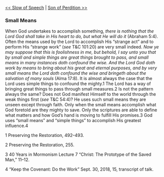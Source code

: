 [<< Slow of Speech](Slow%20of%20Speech)  |  [Son of Perdition >>](Son%20of%20Perdition)

### Small Means
When God undertakes to accomplish something, *there is nothing that the Lord God shall take in His heart to do, but what He will do it* (Abraham 5:4). Often the means used by the Lord to accomplish His “strange act” and to perform His “strange work” (*see* T&C 101:20) are very small indeed. *Now ye may suppose that this is foolishness in me, but behold, I say unto you that by small and simple things are great things brought to pass, and small means in many instances doth confound the wise. And the Lord God doth work by means to bring about his great and eternal purposes, and by very small means the Lord doth confound the wise and bringeth about the salvation of many souls* (Alma 17:8). It is almost always the case that the Lord uses simple things to confound the mighty.1 The Lord has a way of bringing great things to pass through small measures.2 Is not the pattern always the same? Does not God manifest Himself to the world through the weak things first (*see* T&C 54:4)? He uses such small means they are unseen except through faith. Only when the small means accomplish what God foretold are they mighty to save. Only the scriptures are able to define what matters and how God’s hand is moving to fulfill His promises.3 God uses “small means” and “simple things” to accomplish His greatest influence.4



1 Preserving the Restoration, 492–493.


2 Preserving the Restoration, 255.


3 40 Years in Mormonism Lecture 7 “Christ: The Prototype of the Saved Man,” 11–12.


4 “Keep the Covenant: Do the Work” Sept. 30, 2018, 15, transcript of talk.